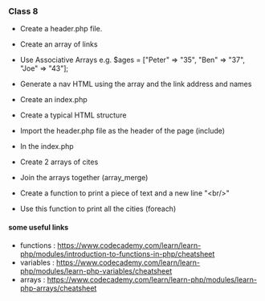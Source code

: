 ### Class 8
- Create a header.php file.
- Create an array of links
- Use Associative Arrays e.g. $ages = ["Peter" => "35", "Ben" => "37", "Joe" => "43"];
- Generate a nav HTML using the array and the link address and names
- Create an index.php

- Create a typical HTML structure
- Import the header.php file as the header of the page (include)


- In the index.php
- Create 2 arrays of cites
- Join the arrays together (array_merge)
- Create a function to print a piece of text and a new line "\<br/>"
- Use this function to print all the cities (foreach)

#### some useful links
- functions : https://www.codecademy.com/learn/learn-php/modules/introduction-to-functions-in-php/cheatsheet
- variables : https://www.codecademy.com/learn/learn-php/modules/learn-php-variables/cheatsheet
- arrays : https://www.codecademy.com/learn/learn-php/modules/learn-php-arrays/cheatsheet
